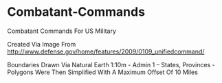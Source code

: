 Combatant-Commands
==================

Combatant Commands For US Military


Created Via Image From http://www.defense.gov/home/features/2009/0109_unifiedcommand/

Boundaries Drawn Via Natural Earth 1:10m - Admin 1 – States, Provinces - Polygons Were Then
Simplified With A Maximum Offset Of 10 Miles 
